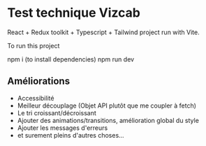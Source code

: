 # Test technique Vizcab

React + Redux toolkit + Typescript + Tailwind project run with Vite.

To run this project

npm i (to install dependencies)
npm run dev

## Améliorations

- Accessibilité
- Meilleur découplage (Objet API plutôt que me coupler à fetch)
- Le tri croissant/décroissant
- Ajouter des animations/transitions, amélioration global du style
- Ajouter les messages d'erreurs
- et surement pleins d'autres choses...
